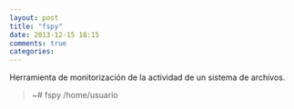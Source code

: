 ```yaml
---
layout: post
title: "fspy"
date: 2013-12-15 18:15
comments: true
categories: 
---
```

Herramienta de monitorización de la actividad de un sistema de archivos.

>~# fspy /home/usuario

